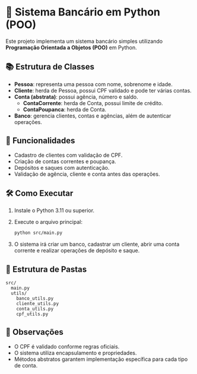 # 🏦 Sistema Bancário em Python (POO)

Este projeto implementa um sistema bancário simples utilizando **Programação Orientada a Objetos (POO)** em Python.

## 📚 Estrutura de Classes

- **Pessoa**: representa uma pessoa com nome, sobrenome e idade.
- **Cliente**: herda de Pessoa, possui CPF validado e pode ter várias contas.
- **Conta (abstrata)**: possui agência, número e saldo.
  - **ContaCorrente**: herda de Conta, possui limite de crédito.
  - **ContaPoupanca**: herda de Conta.
- **Banco**: gerencia clientes, contas e agências, além de autenticar operações.

## 🚀 Funcionalidades

- Cadastro de clientes com validação de CPF.
- Criação de contas correntes e poupança.
- Depósitos e saques com autenticação.
- Validação de agência, cliente e conta antes das operações.

## 🛠️ Como Executar

1. Instale o Python 3.11 ou superior.
2. Execute o arquivo principal:

   ```sh
   python src/main.py
   ```

3. O sistema irá criar um banco, cadastrar um cliente, abrir uma conta corrente e realizar operações de depósito e saque.

## 📁 Estrutura de Pastas

```
src/
  main.py
  utils/
    banco_utils.py
    cliente_utils.py
    conta_utils.py
    cpf_utils.py
```

## 📌 Observações

- O CPF é validado conforme regras oficiais.
- O sistema utiliza encapsulamento e propriedades.
- Métodos abstratos garantem implementação específica para cada tipo de conta.
